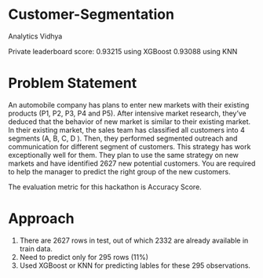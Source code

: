 # Customer-Segmentation
Analytics Vidhya

Private leaderboard score: 0.93215 using XGBoost
                           0.93088 using KNN

# Problem Statement
An automobile company has plans to enter new markets with their existing products (P1, P2, P3, P4 and P5). After intensive market research, they’ve deduced that the behavior of new market is similar to their existing market.
In their existing market, the sales team has classified all customers into 4 segments (A, B, C, D ). Then, they performed segmented outreach and communication for different segment of customers. This strategy has work exceptionally well for them. They plan to use the same strategy on new markets and have identified 2627 new potential customers.
You are required to help the manager to predict the right group of the new customers.

The evaluation metric for this hackathon is Accuracy Score.

# Approach
1.	There are 2627 rows in test, out of which 2332 are already available in train data.
2.	Need to predict only for 295 rows (11%)
3.	Used XGBoost or KNN for predicting lables for these 295 observations.
